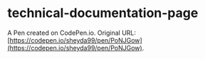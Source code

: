 # technical-documentation-page

A Pen created on CodePen.io. Original URL: [https://codepen.io/sheyda99/pen/PoNJGow](https://codepen.io/sheyda99/pen/PoNJGow).


